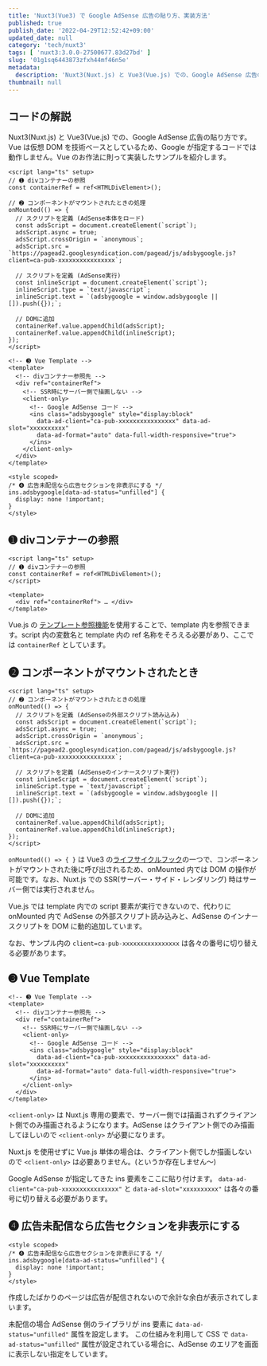 ```yaml
---
title: 'Nuxt3(Vue3) で Google AdSense 広告の貼り方、実装方法'
published: true
publish_date: '2022-04-29T12:52:42+09:00'
updated_date: null
category: 'tech/nuxt3'
tags: [ 'nuxt3:3.0.0-27500677.83d27bd' ]
slug: '01g1sq6443873zfxh44mf46n5e'
metadata:
  description: 'Nuxt3(Nuxt.js) と Vue3(Vue.js) での、Google AdSense 広告の貼り方です。Vue は仮想 DOM を技術ベースとしているため、Google が指定するコードでは動作しません。Vue のお作法に則って実装したサンプルを紹介します。'
thumbnail: null
---
```



## コードの解説

Nuxt3(Nuxt.js) と Vue3(Vue.js) での、Google AdSense 広告の貼り方です。Vue は仮想 DOM を技術ベースとしているため、Google が指定するコードでは動作しません。Vue のお作法に則って実装したサンプルを紹介します。

```app.vue
<script lang="ts" setup>
// ➊ divコンテナーの参照
const containerRef = ref<HTMLDivElement>();

// ➋ コンポーネントがマウントされたときの処理
onMounted(() => {
  // スクリプトを定義 (AdSense本体をロード)
  const adsScript = document.createElement(`script`);
  adsScript.async = true;
  adsScript.crossOrigin = `anonymous`;
  adsScript.src = `https://pagead2.googlesyndication.com/pagead/js/adsbygoogle.js?client=ca-pub-xxxxxxxxxxxxxxxx`;

  // スクリプトを定義 (AdSense実行)
  const inlineScript = document.createElement(`script`);
  inlineScript.type = `text/javascript`;
  inlineScript.text = `(adsbygoogle = window.adsbygoogle || []).push({});`;

  // DOMに追加
  containerRef.value.appendChild(adsScript);
  containerRef.value.appendChild(inlineScript);
});
</script>

<!-- ➌ Vue Template -->
<template>
  <!-- divコンテナー参照先 -->
  <div ref="containerRef">
    <!-- SSR時にサーバー側で描画しない -->
    <client-only>
      <!-- Google AdSense コード -->
      <ins class="adsbygoogle" style="display:block"
        data-ad-client="ca-pub-xxxxxxxxxxxxxxxx" data-ad-slot="xxxxxxxxxx"
        data-ad-format="auto" data-full-width-responsive="true">
      </ins>
    </client-only>
  </div>
</template>

<style scoped>
/* ➍ 広告未配信なら広告セクションを非表示にする */
ins.adsbygoogle[data-ad-status="unfilled"] {
  display: none !important;
}
</style>
```

## ➊ divコンテナーの参照

```vue
<script lang="ts" setup>
// ➊ divコンテナーの参照
const containerRef = ref<HTMLDivElement>();
</script>

<template>
  <div ref="containerRef"> … </div>
</template>
```

Vue.js の [テンプレート参照機能](https://v3.ja.vuejs.org/guide/component-template-refs.html)を使用することで、template 内を参照できます。script 内の変数名と template 内の ref 名称をそろえる必要があり、ここでは `containerRef` としています。

## ➋ コンポーネントがマウントされたとき

```vue
<script lang="ts" setup>
// ➋ コンポーネントがマウントされたときの処理
onMounted(() => {
  // スクリプトを定義 (AdSenseの外部スクリプト読み込み)
  const adsScript = document.createElement(`script`);
  adsScript.async = true;
  adsScript.crossOrigin = `anonymous`;
  adsScript.src = `https://pagead2.googlesyndication.com/pagead/js/adsbygoogle.js?client=ca-pub-xxxxxxxxxxxxxxxx`;

  // スクリプトを定義 (AdSenseのインナースクリプト実行)
  const inlineScript = document.createElement(`script`);
  inlineScript.type = `text/javascript`;
  inlineScript.text = `(adsbygoogle = window.adsbygoogle || []).push({});`;

  // DOMに追加
  containerRef.value.appendChild(adsScript);
  containerRef.value.appendChild(inlineScript);
});
</script>
```

`onMounted(() => { }` は Vue3 の[ライフサイクルフック](https://v3.ja.vuejs.org/guide/instance.html#%E3%83%A9%E3%82%A4%E3%83%95%E3%82%B5%E3%82%A4%E3%82%AF%E3%83%AB%E3%82%BF%E3%82%99%E3%82%A4%E3%82%A2%E3%82%AF%E3%82%99%E3%83%A9%E3%83%A0)の一つで、コンポーネントがマウントされた後に呼び出されるため、onMounted 内では DOM の操作が可能です。なお、Nuxt.js での SSR(サーバー・サイド・レンダリング) 時はサーバー側では実行されません。

Vue.js では template 内での script 要素が実行できないので、代わりに onMounted 内で AdSense の外部スクリプト読み込みと、AdSense のインナースクリプトを DOM に動的追加しています。

なお、サンプル内の `client=ca-pub-xxxxxxxxxxxxxxxx` は各々の番号に切り替える必要があります。

## ➌ Vue Template

```vue
<!-- ➌ Vue Template -->
<template>
  <!-- divコンテナー参照先 -->
  <div ref="containerRef">
    <!-- SSR時にサーバー側で描画しない -->
    <client-only>
      <!-- Google AdSense コード -->
      <ins class="adsbygoogle" style="display:block"
        data-ad-client="ca-pub-xxxxxxxxxxxxxxxx" data-ad-slot="xxxxxxxxxx"
        data-ad-format="auto" data-full-width-responsive="true">
      </ins>
    </client-only>
  </div>
</template>
```

`<client-only>` は Nuxt.js 専用の要素で、サーバー側では描画されずクライアント側でのみ描画されるようになります。AdSense はクライアント側でのみ描画してほしいので `<client-only>` が必要になります。

Nuxt.js を使用せずに Vue.js 単体の場合は、クライアント側でしか描画しないので `<client-only>` は必要ありません。(というか存在しません～)

Google AdSense が指定してきた ins 要素をここに貼り付けます。
`data-ad-client="ca-pub-xxxxxxxxxxxxxxxx"` と `data-ad-slot="xxxxxxxxxx"` は各々の番号に切り替える必要があります。

## ➍ 広告未配信なら広告セクションを非表示にする

```vue
<style scoped>
/* ➍ 広告未配信なら広告セクションを非表示にする */
ins.adsbygoogle[data-ad-status="unfilled"] {
  display: none !important;
}
</style>
```

作成したばかりのページは広告が配信されないので余計な余白が表示されてしまいます。

未配信の場合 AdSense 側のライブラリが ins 要素に `data-ad-status="unfilled"` 属性を設定します。
この仕組みを利用して CSS で `data-ad-status="unfilled"` 属性が設定されている場合に、AdSense のエリアを画面に表示しない指定をしています。
